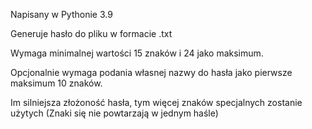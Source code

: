 Napisany w Pythonie 3.9

Generuje hasło do pliku w formacie .txt

Wymaga minimalnej wartości 15 znaków i 24 jako maksimum.

Opcjonalnie wymaga podania własnej nazwy do hasła jako pierwsze maksimum 10 znaków.

Im silniejsza złożoność hasła, tym więcej znaków specjalnych zostanie użytych (Znaki się nie powtarzają w jednym haśle)
